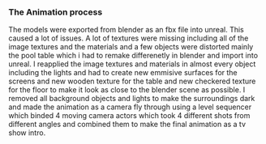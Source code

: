 ### The Animation process
The models were exported from blender as an fbx file into unreal. This caused a lot of issues.  A lot of textures were missing including all of the image textures and 
the materials and a few objects were distorted mainly the pool table which i had to remake differenetly in blender and import into unreal. I reapplied the image 
textures and materials in almost every object including the lights and had to create new emmisive surfaces for the screens and new wooden texture for the 
table and new checkered texture for the floor to make it look as close to the blender scene as possible.
I removed all background objects and lights to make the surroundings dark and made the animation as a camera fly through using a level sequencer which binded
4 moving camera actors which took 4 different shots from different angles and combined them to make the final animation as a tv show intro.

